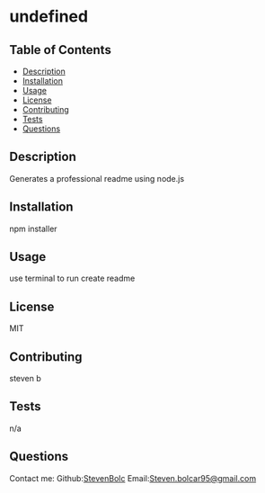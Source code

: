 # undefined
  ## Table of Contents
  * [Description](#description)
  * [Installation](#installation)
  * [Usage](#usage)
  * [License](#license)
  * [Contributing](#contributing)
  * [Tests](#tests)
  * [Questions](#questions)
  ## Description
  Generates a professional readme using node.js
  ## Installation 
  npm installer
  ## Usage 
  use terminal to run create readme
  ## License
  MIT
  ## Contributing
  steven b
  ## Tests
  n/a
  ## Questions
  Contact me:
  Github:[StevenBolc](https://github.com/StevenBolc)
  Email:[Steven.bolcar95@gmail.com](https://github.com/StevenBolc)
